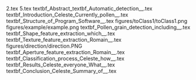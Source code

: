 2.tex
5.tex
textbf_Abstract_textbf_Automatic_detection__.tex
textbf_Introduction_Celeste_Currently_pollen__.tex
textbf_Structure_of_Program_Software__.tex
figures/toClass1/toClass1.png
figures/example/example.png
textbf_Pollen_grain_detection_including__.tex
textbf_Shape_feature_extraction_which__.tex
textbf_Texture_feature_extraction_Romain__.tex
figures/direction/direction.PNG
textbf_Aperture_feature_extraction_Romain__.tex
textbf_Classification_process_Celeste_how__.tex
textbf_Results_Celeste_everyone_What__.tex
textbf_Conclusion_Celeste_Summary_of__.tex